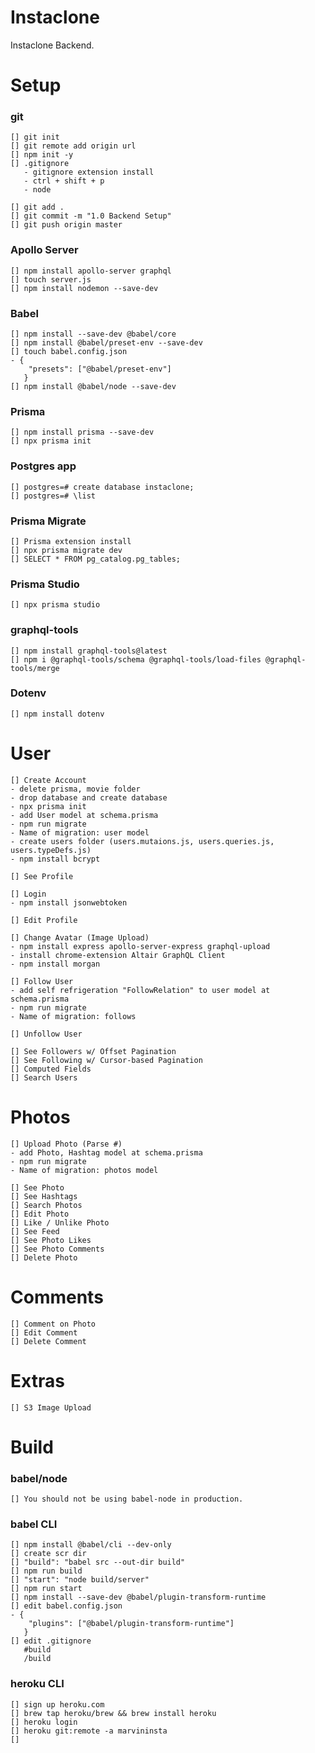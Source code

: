 # Instaclone
Instaclone Backend.


# Setup

### git
```
[] git init
[] git remote add origin url
[] npm init -y
[] .gitignore
   - gitignore extension install
   - ctrl + shift + p
   - node
    
[] git add .
[] git commit -m "1.0 Backend Setup"
[] git push origin master
```

### Apollo Server
```
[] npm install apollo-server graphql
[] touch server.js
[] npm install nodemon --save-dev
```

### Babel
```
[] npm install --save-dev @babel/core
[] npm install @babel/preset-env --save-dev
[] touch babel.config.json
- {
    "presets": ["@babel/preset-env"]
   }
[] npm install @babel/node --save-dev
```

### Prisma
```
[] npm install prisma --save-dev
[] npx prisma init
```

### Postgres app
```
[] postgres=# create database instaclone;
[] postgres=# \list
```

### Prisma Migrate
```
[] Prisma extension install
[] npx prisma migrate dev
[] SELECT * FROM pg_catalog.pg_tables;
```

### Prisma Studio
```
[] npx prisma studio
```

### graphql-tools
```
[] npm install graphql-tools@latest
[] npm i @graphql-tools/schema @graphql-tools/load-files @graphql-tools/merge
```

### Dotenv
```
[] npm install dotenv
```

# User
```
[] Create Account
- delete prisma, movie folder
- drop database and create database
- npx prisma init
- add User model at schema.prisma
- npm run migrate
- Name of migration: user model
- create users folder (users.mutaions.js, users.queries.js, users.typeDefs.js)
- npm install bcrypt
```

```
[] See Profile
```

```
[] Login
- npm install jsonwebtoken
```


```
[] Edit Profile
```

```
[] Change Avatar (Image Upload)
- npm install express apollo-server-express graphql-upload
- install chrome-extension Altair GraphQL Client
- npm install morgan
```

```
[] Follow User
- add self refrigeration "FollowRelation" to user model at schema.prisma
- npm run migrate
- Name of migration: follows
```

```
[] Unfollow User
```

```
[] See Followers w/ Offset Pagination
[] See Following w/ Cursor-based Pagination
[] Computed Fields
[] Search Users
```

# Photos
```
[] Upload Photo (Parse #)
- add Photo, Hashtag model at schema.prisma
- npm run migrate
- Name of migration: photos model
```

```
[] See Photo
[] See Hashtags
[] Search Photos
[] Edit Photo
[] Like / Unlike Photo
[] See Feed
[] See Photo Likes
[] See Photo Comments
[] Delete Photo
```

# Comments
```
[] Comment on Photo
[] Edit Comment
[] Delete Comment
```

# Extras
```
[] S3 Image Upload
```



# Build

### babel/node 
```
[] You should not be using babel-node in production.
```

### babel CLI
```
[] npm install @babel/cli --dev-only
[] create scr dir
[] "build": "babel src --out-dir build"
[] npm run build
[] "start": "node build/server"
[] npm run start
[] npm install --save-dev @babel/plugin-transform-runtime
[] edit babel.config.json
- {
    "plugins": ["@babel/plugin-transform-runtime"]
   }
[] edit .gitignore
   #build
   /build

```

### heroku CLI
```
[] sign up heroku.com
[] brew tap heroku/brew && brew install heroku
[] heroku login
[] heroku git:remote -a marvininsta
[] 
```
